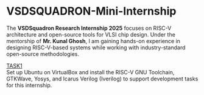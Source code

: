 # VSDSQUADRON-Mini-Internship
The **VSDSquadron Research Internship 2025** focuses on RISC-V architecture and open-source tools for VLSI chip design. Under the mentorship of **Mr. Kunal Ghosh**, I am gaining hands-on experience in designing RISC-V-based systems while working with industry-standard open-source methodologies.

<a href="https://github.com/KavetiVishnu/VSDSQUADRON-Mini-Internship/blob/c9d621f728c08940e62d41694175d179cc4fcc1d/TASK1.md">TASK1</a>   
Set up Ubuntu on VirtualBox and install the RISC-V GNU Toolchain, GTKWave, Yosys, and Icarus Verilog (Iverilog) to support development tasks for this internship.
